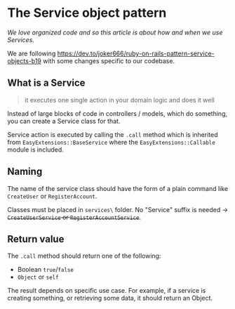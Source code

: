 # The Service object pattern

*We love organized code and so this article is about how and when we use Services.*

We are following https://dev.to/joker666/ruby-on-rails-pattern-service-objects-b19 with some changes specific to our codebase.

## What is a Service
> it executes one single action in your domain logic and does it well

Instead of large blocks of code in controllers / models, which do something, you can create a Service class for that. 

Service action is executed by calling the `.call` method which is inherited from `EasyExtensions::BaseService` where the `EasyExtensions::Callable` module is included.

## Naming

The name of the service class should have the form of a plain command like `CreateUser` or `RegisterAccount`.

Classes must be placed in `services\` folder. No "Service" suffix is needed -> ~~`CreateUserService` or `RegisterAccountService`~~.

## Return value

The `.call` method should return one of the following:
* Boolean `true`/`false`
* `Object` or `self`

The result depends on specific use case. For example, if a service is creating something, or retrieving some data, it should return an Object.

